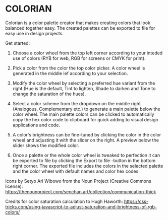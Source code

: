 COLORIAN
========

Colorian is a color palette creator that makes creating colors that look
balanced together easy. The created palettes can be exported to file for easy
use in design projects.

Get started:

1. Choose a color wheel from the top left corner according to your inteded use
of colors (RYB for web, RGB for screens or CMYK for print).

2. Pick a color from the color the top color picker. A color wheel is generated
in the middle lef according to your selection.

3. Modify the color wheel by selecting a preferred hue variant from the right
(Hue is the default, Tint to lighten, Shade to darken and Tone to change the
saturation of the hues).

4. Select a color scheme from the dropdown on the middle right (Analogous,
Complementary etc.) to generate a main palette below the color wheel. The main
palette colors can be clicked to automatically copy the hex color code to
clipboard for quick adding to visual design applications and code.

5. A color's brightness can be fine-tuned by clicking the color in the color
wheel and adjusting it with the slider on the right. A preview below the slider
shows the modified color.

6. Once a palette or the whole color wheel is tweaked to perfection it can be
exported to file by clicking the Export to file -button in the bottom right
corner. The exported file includes the colors in the selected palette and the
color wheel with default names and color hex codes.


Icons by Setyo Ari Wibowo from the Noun Project (Creative Commons license):
https://thenounproject.com/seochan.art/collection/communication-thick

Credits for color saturation calculation to Hugh Haworth:
https://css-tricks.com/using-javascript-to-adjust-saturation-and-brightness-of-rgb-colors/
